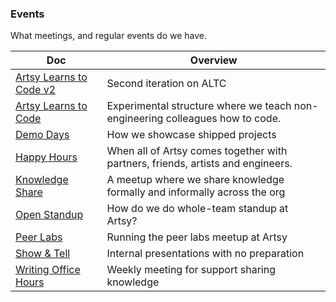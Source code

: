 ### Events

What meetings, and regular events do we have.

<!-- prettier-ignore-start -->
<!-- start_toc -->
| Doc | Overview |
|--|--|
| [Artsy Learns to Code v2](/events/artsy-learns-to-code-v2.md#readme) | Second iteration on ALTC |
| [Artsy Learns to Code](/events/artsy-learns-to-code.md#readme) | Experimental structure where we teach non-engineering colleagues how to code. |
| [Demo Days](/events/demo-days.md#readme) | How we showcase shipped projects |
| [Happy Hours](/events/happy-hour.md#readme) | When all of Artsy comes together with partners, friends, artists and engineers. |
| [Knowledge Share](/events/knowledge-share.md#readme) | A meetup where we share knowledge formally and informally across the org |
| [Open Standup](/events/open-standup.md#readme) | How do we do whole-team standup at Artsy? |
| [Peer Labs](/events/peer-labs.md#readme) | Running the peer labs meetup at Artsy |
| [Show & Tell](/events/show-and-tell.md#readme) | Internal presentations with no preparation |
| [Writing Office Hours](/events/writing-office-hours.md#readme) | Weekly meeting for support sharing knowledge |
<!-- end_toc -->
<!-- prettier-ignore-end -->
